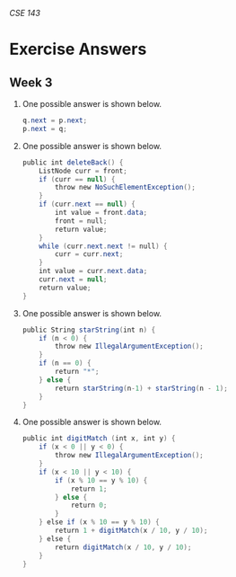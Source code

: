 _CSE 143_
# Exercise Answers
## Week 3

1. One possible answer is shown below.

	```java
	q.next = p.next;
	p.next = q;
	```

1. One possible answer is shown below.

	```java
	public int deleteBack() {
	    ListNode curr = front;
	    if (curr == null) {
	        throw new NoSuchElementException();
	    }
	    if (curr.next == null) {
	        int value = front.data;
	        front = null;
	        return value;
	    }
	    while (curr.next.next != null) {
	        curr = curr.next;
	    }
	    int value = curr.next.data;
	    curr.next = null;
	    return value;
	}
	```

1. One possible answer is shown below.

	```java
	public String starString(int n) {
		if (n < 0) {
			throw new IllegalArgumentException();
		}
		if (n == 0) {
			return "*";
		} else {
			return starString(n-1) + starString(n - 1);
		}
	}
	```

1. One possible answer is shown below.

	```java
	public int digitMatch (int x, int y) {
		if (x < 0 || y < 0) {
			throw new IllegalArgumentException();
		}
		if (x < 10 || y < 10) {
			if (x % 10 == y % 10) {
				return 1;
			} else {
				return 0;
			}
		} else if (x % 10 == y % 10) {
			return 1 + digitMatch(x / 10, y / 10);
		} else {
			return digitMatch(x / 10, y / 10);
		}
	}
	```